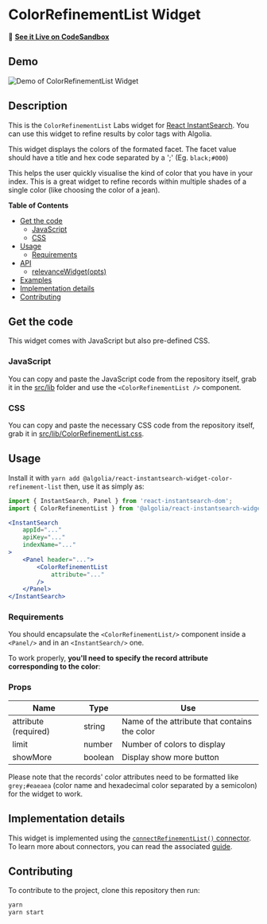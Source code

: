# ColorRefinementList Widget

🎥  **[See it Live on CodeSandbox](https://codesandbox.io/s/n047017lp)**

## Demo

![Demo of ColorRefinementList Widget](https://cl.ly/4838899d5b06/Screen%20Recording%202019-04-10%20at%2011.37%20AM.gif)

## Description

This is the `ColorRefinementList` Labs widget for [React InstantSearch](https://community.algolia.com/react-instantsearch/). You can use this widget to refine results by color tags with Algolia.

This widget displays the colors of the formated facet. The facet value should have a title and hex code separated by a ';' (Eg. `black;#000`)

This helps the user quickly visualise the kind of color that you have in your index.
This is a great widget to refine records within multiple shades of a single color (like choosing the color of a jean).

**Table of Contents**

* [Get the code](#get-the-code)
  * [JavaScript](#javascript)
  * [CSS](#css)
* [Usage](#usage)
  * [Requirements](#requirements)
* [API](#api)
  * [relevanceWidget(opts)](#relevancewidgetopts)
* [Examples](#examples)
* [Implementation details](#implementation-details)
* [Contributing](#contributing)

## Get the code

This widget comes with JavaScript but also pre-defined CSS.

### JavaScript

You can copy and paste the JavaScript code from the repository itself, grab it in the [src/lib](src/lib) folder and use the `<ColorRefinementList />` component.

### CSS

You can copy and paste the necessary CSS code from the repository itself, grab it in [src/lib/ColorRefinementList.css](src/lib/ColorRefinementList.css).

## Usage

Install it with `yarn add @algolia/react-instantsearch-widget-color-refinement-list` then, use it as simply as:

```jsx
import { InstantSearch, Panel } from 'react-instantsearch-dom';
import { ColorRefinementList } from '@algolia/react-instantsearch-widget-color-refinement-list';

<InstantSearch
    appId="..."
    apiKey="..."
    indexName="..."
>
    <Panel header="...">
        <ColorRefinementList
            attribute="..."
        />
    </Panel>
</InstantSearch>
```

### Requirements

You should encapsulate the `<ColorRefinementList/>` component inside a `<Panel/>` and in an `<InstantSearch/>` one.

To work properly, **you'll need to specify the record attribute corresponding to the color**:

### Props

| Name                              | Type      | Use                                                 |
| --------------------------------- | --------- | --------------------------------------------------- |
| attribute (required)              | string    | Name of the attribute that contains the color       |
| limit                             | number    | Number of colors to display                         |
| showMore                          | boolean   | Display show more button                            |


Please note that the records' color attributes need to be formatted like `grey;#eaeaea` (color name and hexadecimal color separated by a semicolon) for the widget to work.

## Implementation details

This widget is implemented using the [`connectRefinementList()` connector](https://www.algolia.com/doc/api-reference/widgets/refinement-list/react/). To learn more about connectors, you can read the associated [guide](https://community.algolia.com/react-instantsearch/guide/Connectors.html).

## Contributing

To contribute to the project, clone this repository then run:

```sh
yarn
yarn start
```
